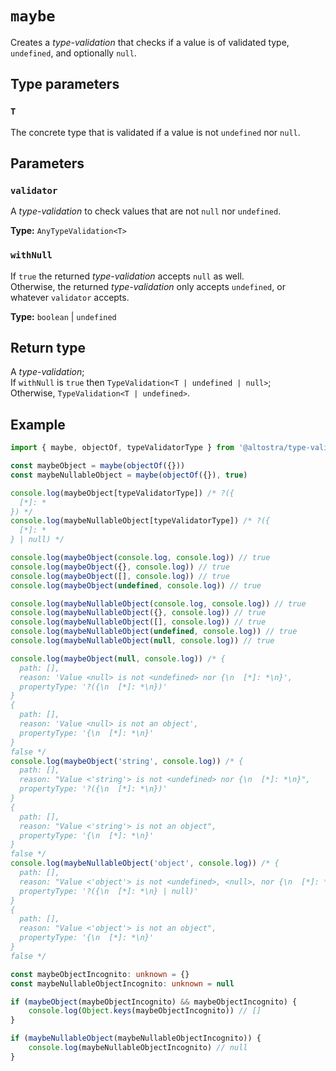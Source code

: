 # `maybe`

Creates a *type-validation* that checks if a value is of validated type, `undefined`, 
and optionally `null`.

## Type parameters

### `T`
The concrete type that is validated if a value is not `undefined` nor `null`.

## Parameters

### `validator`
A *type-validation* to check values that are not `null` nor `undefined`.

**Type:** `AnyTypeValidation<T>`

### `withNull`
If `true` the returned *type-validation* accepts `null` as well.  
Otherwise, the returned *type-validation* only accepts `undefined`, or whatever 
`validator` accepts.

**Type:** `boolean` \| `undefined`

## Return type
A *type-validation*;  
If `withNull` is `true` then `TypeValidation<T | undefined | null>`;  
Otherwise, `TypeValidation<T | undefined>`.

## Example

```ts
import { maybe, objectOf, typeValidatorType } from '@altostra/type-validations'

const maybeObject = maybe(objectOf({}))
const maybeNullableObject = maybe(objectOf({}), true)

console.log(maybeObject[typeValidatorType]) /* ?({
  [*]: *
}) */
console.log(maybeNullableObject[typeValidatorType]) /* ?({
  [*]: *
} | null) */

console.log(maybeObject(console.log, console.log)) // true
console.log(maybeObject({}, console.log)) // true
console.log(maybeObject([], console.log)) // true
console.log(maybeObject(undefined, console.log)) // true

console.log(maybeNullableObject(console.log, console.log)) // true
console.log(maybeNullableObject({}, console.log)) // true
console.log(maybeNullableObject([], console.log)) // true
console.log(maybeNullableObject(undefined, console.log)) // true
console.log(maybeNullableObject(null, console.log)) // true

console.log(maybeObject(null, console.log)) /* {
  path: [],
  reason: 'Value <null> is not <undefined> nor {\n  [*]: *\n}',
  propertyType: '?({\n  [*]: *\n})'
}
{
  path: [],
  reason: 'Value <null> is not an object',
  propertyType: '{\n  [*]: *\n}'
}
false */
console.log(maybeObject('string', console.log)) /* {
  path: [],
  reason: "Value <'string'> is not <undefined> nor {\n  [*]: *\n}",
  propertyType: '?({\n  [*]: *\n})'
}
{
  path: [],
  reason: "Value <'string'> is not an object",
  propertyType: '{\n  [*]: *\n}'
}
false */
console.log(maybeNullableObject('object', console.log)) /* {
  path: [],
  reason: "Value <'object'> is not <undefined>, <null>, nor {\n  [*]: *\n} | null",
  propertyType: '?({\n  [*]: *\n} | null)'
}
{
  path: [],
  reason: "Value <'object'> is not an object",
  propertyType: '{\n  [*]: *\n}'
}
false */

const maybeObjectIncognito: unknown = {}
const maybeNullableObjectIncognito: unknown = null

if (maybeObject(maybeObjectIncognito) && maybeObjectIncognito) {
    console.log(Object.keys(maybeObjectIncognito)) // []
}

if (maybeNullableObject(maybeNullableObjectIncognito)) {
    console.log(maybeNullableObjectIncognito) // null
}
```
